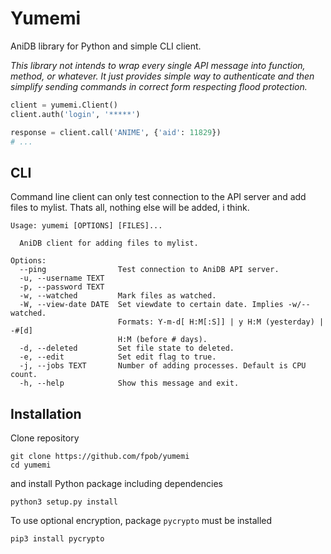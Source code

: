 # Yumemi

AniDB library for Python and simple CLI client.

*This library not intends to wrap every single API message into function,
method, or whatever. It just provides simple way to authenticate and then
simplify sending commands in correct form respecting flood protection.*


```python
client = yumemi.Client()
client.auth('login', '*****')

response = client.call('ANIME', {'aid': 11829})
# ...
```

## CLI

Command line client can only test connection to the API server and add files to
mylist. Thats all, nothing else will be added, i think.

```
Usage: yumemi [OPTIONS] [FILES]...

  AniDB client for adding files to mylist.

Options:
  --ping                Test connection to AniDB API server.
  -u, --username TEXT
  -p, --password TEXT
  -w, --watched         Mark files as watched.
  -W, --view-date DATE  Set viewdate to certain date. Implies -w/--watched.
                        Formats: Y-m-d[ H:M[:S]] | y H:M (yesterday) | -#[d]
                        H:M (before # days).
  -d, --deleted         Set file state to deleted.
  -e, --edit            Set edit flag to true.
  -j, --jobs TEXT       Number of adding processes. Default is CPU count.
  -h, --help            Show this message and exit.
```

## Installation

Clone repository

```
git clone https://github.com/fpob/yumemi
cd yumemi
```

and install Python package including dependencies

```
python3 setup.py install
```

To use optional encryption, package `pycrypto` must be installed

```
pip3 install pycrypto
```
